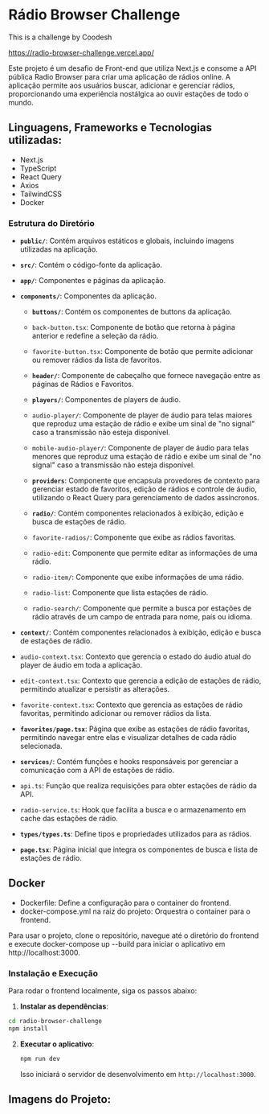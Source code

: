 # Rádio Browser Challenge

This is a challenge by Coodesh

https://radio-browser-challenge.vercel.app/

Este projeto é um desafio de Front-end que utiliza Next.js e consome a API pública Radio Browser para criar uma aplicação de rádios online. A aplicação permite aos usuários buscar, adicionar e gerenciar rádios, proporcionando uma experiência nostálgica ao ouvir estações de todo o mundo.

## Linguagens, Frameworks e Tecnologias utilizadas:

- Next.js
- TypeScript
- React Query
- Axios
- TailwindCSS
- Docker

### Estrutura do Diretório

- **`public/`**: Contém arquivos estáticos e globais, incluindo imagens utilizadas na aplicação.
- **`src/`**: Contém o código-fonte da aplicação.
- **`app/`**: Componentes e páginas da aplicação.
- **`components/`**: Componentes da aplicação.

  - **`buttons/`**: Contém os componentes de buttons da aplicação.
  - `back-button.tsx`: Componente de botão que retorna à página anterior e redefine a seleção da rádio.
  - `favorite-button.tsx`: Componente de botão que permite adicionar ou remover rádios da lista de favoritos.

  - **`header/`**: Componente de cabeçalho que fornece navegação entre as páginas de Rádios e Favoritos.

  - **`players/`**: Componentes de players de áudio.
  - `audio-player/`: Componente de player de áudio para telas maiores que reproduz uma estação de rádio e exibe um sinal de "no signal" caso a transmissão não esteja disponível.
  - `mobile-audio-player/`: Componente de player de áudio para telas menores que reproduz uma estação de rádio e exibe um sinal de "no signal" caso a transmissão não esteja disponível.

  - **`providers`**: Componente que encapsula provedores de contexto para gerenciar estado de favoritos, edição de rádios e controle de áudio, utilizando o React Query para gerenciamento de dados assíncronos.

  - **`radio/`**: Contém componentes relacionados à exibição, edição e busca de estações de rádio.
  - `favorite-radios/`: Componente que exibe as rádios favoritas.
  - `radio-edit`: Componente que permite editar as informações de uma rádio.
  - `radio-item/`: Componente que exibe informações de uma rádio.
  - `radio-list`: Componente que lista estações de rádio.
  - `radio-search/`: Componente que permite a busca por estações de rádio através de um campo de entrada para nome, país ou idioma.

- **`context/`**: Contém componentes relacionados à exibição, edição e busca de estações de rádio.
- `audio-context.tsx`: Contexto que gerencia o estado do áudio atual do player de áudio em toda a aplicação.
- `edit-context.tsx`: Contexto que gerencia a edição de estações de rádio, permitindo atualizar e persistir as alterações.
- `favorite-context.tsx`: Contexto que gerencia as estações de rádio favoritas, permitindo adicionar ou remover rádios da lista.

- **`favorites/page.tsx`**: Página que exibe as estações de rádio favoritas, permitindo navegar entre elas e visualizar detalhes de cada rádio selecionada.

- **`services/`**: Contém funções e hooks responsáveis por gerenciar a comunicação com a API de estações de rádio.
- `api.ts`: Função que realiza requisições para obter estações de rádio da API.
- `radio-service.ts`: Hook que facilita a busca e o armazenamento em cache das estações de rádio.

- **`types/types.ts`**: Define tipos e propriedades utilizados para as rádios.

- **`page.tsx`**: Página inicial que integra os componentes de busca e lista de estações de rádio.

## Docker

- Dockerfile: Define a configuração para o container do frontend.
- docker-compose.yml na raiz do projeto: Orquestra o container para o frontend.

Para usar o projeto, clone o repositório, navegue até o diretório do frontend e execute docker-compose up --build para iniciar o aplicativo em http://localhost:3000.

### Instalação e Execução

Para rodar o frontend localmente, siga os passos abaixo:

1. **Instalar as dependências**:

```bash
cd radio-browser-challenge
npm install
```

2. **Executar o aplicativo**:

   ```bash
   npm run dev
   ```

   Isso iniciará o servidor de desenvolvimento em `http://localhost:3000`.

## Imagens do Projeto:

